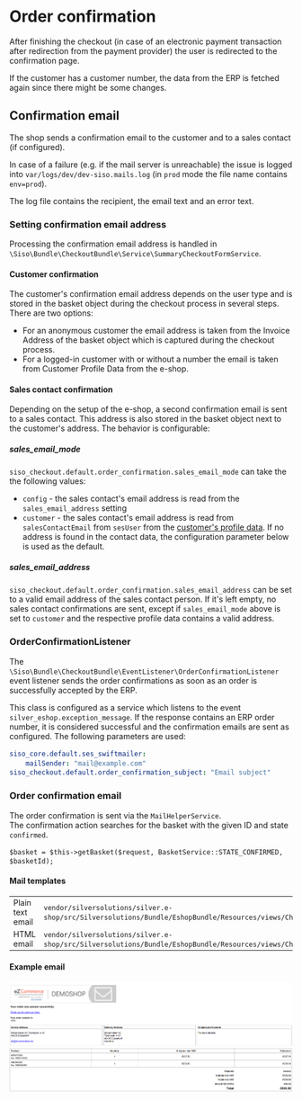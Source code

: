 # Order confirmation

After finishing the checkout (in case of an electronic payment transaction after redirection from the payment provider) the user is redirected to the confirmation page.

If the customer has a customer number, the data from the ERP is fetched again since there might be some changes.

## Confirmation email

The shop sends a confirmation email to the customer and to a sales contact (if configured).

In case of a failure (e.g. if the mail server is unreachable) the issue is logged into `var/logs/dev/dev-siso.mails.log`
(in `prod` mode the file name contains `env=prod`). 

The log file contains the recipient, the email text and an error text.

### Setting confirmation email address

Processing the confirmation email address is handled in `\Siso\Bundle\CheckoutBundle\Service\SummaryCheckoutFormService`.

#### Customer confirmation

The customer's confirmation email address depends on the user type and is stored in the basket object during the checkout process in several steps. There are two options:

- For an anonymous customer the email address is taken from the Invoice Address of the basket object which is captured during the checkout process.
- For a logged-in customer with or without a number the email is taken from Customer Profile Data from the e-shop.

#### Sales contact confirmation

Depending on the setup of the e-shop, a second confirmation email is sent to a sales contact.
This address is also stored in the basket object next to the customer's address. The behavior is configurable:

##### sales_email_mode

`siso_checkout.default.order_confirmation.sales_email_mode` can take the the following values:

- `config` - the sales contact's email address is read from the `sales_email_address` setting
- `customer` - the sales contact's email address is read from `salesContactEmail` from `sesUser` from the [customer's profile data](../../../customers/customers_api/customer_profile_data_components/customer_profile_data_model.md). If no address is found in the contact data, the configuration parameter below is used as the default.

##### sales_email_address

`siso_checkout.default.order_confirmation.sales_email_address` can be set to a valid email address of the sales contact person.
If it's left empty, no sales contact confirmations are sent, except if `sales_email_mode` above is set to `customer` and the respective profile data contains a valid address.

### OrderConfirmationListener

The `\Siso\Bundle\CheckoutBundle\EventListener\OrderConfirmationListener` event listener sends the order confirmations as soon as an order is successfully accepted by the ERP.

This class is configured as a service which listens to the event `silver_eshop.exception_message`.
If the response contains an ERP order number, it is considered successful and the confirmation emails are sent as configured.
The following parameters are used:

``` yaml
siso_core.default.ses_swiftmailer:
    mailSender: "mail@example.com"
siso_checkout.default.order_confirmation_subject: "Email subject"
```

### Order confirmation email

The order confirmation is sent via the `MailHelperService`.  
The confirmation action searches for the basket with the given ID and state `confirmed`.

``` 
$basket = $this->getBasket($request, BasketService::STATE_CONFIRMED, $basketId);
```

#### Mail templates

|                 |        |
| --------------- | ------ |
| Plain text email | `vendor/silversolutions/silver.e-shop/src/Silversolutions/Bundle/EshopBundle/Resources/views/Checkout/Email/order_confirmation.txt.twig`  |
| HTML email       | `vendor/silversolutions/silver.e-shop/src/Silversolutions/Bundle/EshopBundle/Resources/views/Checkout/Email/order_confirmation.html.twig` |

#### Example email

![](../../../img/confirmation_email.png)

